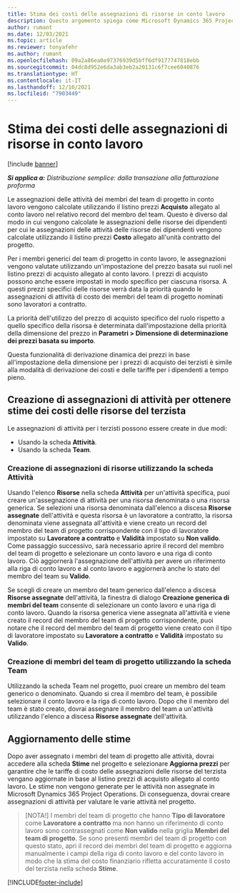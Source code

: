 ```yaml
---
title: Stima dei costi delle assegnazioni di risorse in conto lavoro
description: Questo argomento spiega come Microsoft Dynamics 365 Project Operations calcola la stima dei costi delle assegnazioni di risorse in conto lavoro.
author: rumant
ms.date: 12/03/2021
ms.topic: article
ms.reviewer: tonyafehr
ms.author: rumant
ms.openlocfilehash: 09a2a86ea0e97376939d5bff6df9177747818ebb
ms.sourcegitcommit: 04dc8d952e6da3ab3eb2a20131c6f7cee6040876
ms.translationtype: HT
ms.contentlocale: it-IT
ms.lasthandoff: 12/10/2021
ms.locfileid: "7903449"
---
```

# <a name="cost-estimation-of-subcontracted-resource-assignments"></a>Stima dei costi delle assegnazioni di risorse in conto lavoro

[!include [banner](../../includes/dataverse-preview.md)]

_**Si applica a:** Distribuzione semplice: dalla transazione alla fatturazione proforma_

Le assegnazioni delle attività dei membri del team di progetto in conto lavoro vengono calcolate utilizzando il listino prezzi **Acquisto** allegato al conto lavoro nel relativo record del membro del team. Questo è diverso dal modo in cui vengono calcolate le assegnazioni delle risorse dei dipendenti per cui le assegnazioni delle attività delle risorse dei dipendenti vengono calcolate utilizzando il listino prezzi **Costo** allegato all'unità contratto del progetto. 

Per i membri generici del team di progetto in conto lavoro, le assegnazioni vengono valutate utilizzando un'impostazione del prezzo basata sui ruoli nel listino prezzi di acquisto allegato al conto lavoro. I prezzi di acquisto possono anche essere impostati in modo specifico per ciascuna risorsa. A questi prezzi specifici delle risorse verrà data la priorità quando le assegnazioni di attività di costo dei membri del team di progetto nominati sono lavoratori a contratto. 

La priorità dell'utilizzo del prezzo di acquisto specifico del ruolo rispetto a quello specifico della risorsa è determinata dall'impostazione della priorità della dimensione del prezzo in **Parametri > Dimensione di determinazione dei prezzi basata su importo**.

Questa funzionalità di derivazione dinamica dei prezzi in base all'impostazione della dimensione per i prezzi di acquisto dei terzisti è simile alla modalità di derivazione dei costi e delle tariffe per i dipendenti a tempo pieno. 

## <a name="creating-task-assignments-for-getting-cost-estimates-of-subcontractor-resources"></a>Creazione di assegnazioni di attività per ottenere stime dei costi delle risorse del terzista

Le assegnazioni di attività per i terzisti possono essere create in due modi: 
- Usando la scheda **Attività**.
- Usando la scheda **Team**.

### <a name="creating-resources-assignments-using-the-tasks-tab"></a>Creazione di assegnazioni di risorse utilizzando la scheda Attività
Usando l'elenco **Risorse** nella scheda **Attività** per un'attività specifica, puoi creare un'assegnazione di attività per una risorsa denominata o una risorsa generica. Se selezioni una risorsa denominata dall'elenco a discesa **Risorse assegnate** dell'attività e questa risorsa è un lavoratore a contratto, la risorsa denominata viene assegnata all'attività e viene creato un record del membro del team di progetto corrispondente con il tipo di lavoratore impostato su **Lavoratore a contratto** e **Validità** impostato su **Non valido**. Come passaggio successivo, sarà necessario aprire il record del membro del team di progetto e selezionare un conto lavoro e una riga di conto lavoro. Ciò aggiornerà l'assegnazione dell'attività per avere un riferimento alla riga di conto lavoro e al conto lavoro e aggiornerà anche lo stato del membro del team su **Valido**.

Se scegli di creare un membro del team generico dall'elenco a discesa **Risorse assegnate** dell'attività, la finestra di dialogo **Creazione generica di membri del team** consente di selezionare un conto lavoro e una riga di conto lavoro. Quando la risorsa generica viene assegnata all'attività e viene creato il record del membro del team di progetto corrispondente, puoi notare che il record del membro del team di progetto viene creato con il tipo di lavoratore impostato su **Lavoratore a contratto** e **Validità** impostato su **Valido**.

### <a name="creating-project-team-members-using-the-team-tab"></a>Creazione di membri del team di progetto utilizzando la scheda Team
Utilizzando la scheda Team nel progetto, puoi creare un membro del team generico o denominato. Quando si crea il membro del team, è possibile selezionare il conto lavoro e la riga di conto lavoro. Dopo che il membro del team è stato creato, dovrai assegnare il membro del team a un'attività utilizzando l'elenco a discesa **Risorse assegnate** dell'attività. 

## <a name="updating-estimates"></a>Aggiornamento delle stime
Dopo aver assegnato i membri del team di progetto alle attività, dovrai accedere alla scheda **Stime** nel progetto e selezionare **Aggiorna prezzi** per garantire che le tariffe di costo delle assegnazioni delle risorse del terzista vengano aggiornate in base al listino prezzi di acquisto allegato al conto lavoro. Le stime non vengono generate per le attività non assegnate in Microsoft Dynamics 365 Project Operations. Di conseguenza, dovrai creare assegnazioni di attività per valutare le varie attività nel progetto. 

> [NOTA!] I membri del team di progetto che hanno **Tipo di lavoratore** come **Lavoratore a contratto** ma non hanno un riferimento di conto lavoro sono contrassegnati come **Non valido** nella griglia **Membri del team di progetto**. Se sono presenti membri del team di progetto con questo stato, apri il record dei membri del team di progetto e aggiorna manualmente i campi della riga di conto lavoro e del conto lavoro in modo che la stima del costo finanziario rifletta accuratamente il costo del terzista nella scheda **Stime**. 


[!INCLUDE[footer-include](../../includes/footer-banner.md)]
